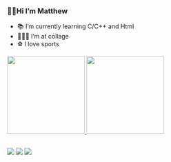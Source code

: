 ### 👋🏻Hi I’m Matthew 
 
- 📚 I’m currently learning C/C++ and Html
- 👨🏻‍🎓 I’m at collage 
- ⚽ I love sports

 <div>
  <a href="https://github.com/MatthewAraujo">
  <img height="180em" src="https://github-readme-stats.vercel.app/api?username=Matthewaraujo&show_icons=true&theme=dracula&include_all_commits=true&count_private=true"/>
  <img height="180em" src="https://github-readme-stats.vercel.app/api/top-langs/?username=MatthewAraujo&layout=compact&langs_count=7&theme=dracula"/>
</div>
  
  ##
  
  <div> 
  <a href="https://www.instagram.com/matthewaraujo_" target="_blank"><img src="https://img.shields.io/badge/-Instagram-%23E4405F?style=for-the-badge&logo=instagram&logoColor=white" target="_blank"></a>
  <a href = "mailto:matthewaraujo20@gmail.com"><img src="https://img.shields.io/badge/-Gmail-%23333?style=for-the-badge&logo=gmail&logoColor=white" target="_blank"></a>
  <a href="https://www.linkedin.com/in/matthew-araujo-2144b8212/" target="_blank"><img src="https://img.shields.io/badge/-LinkedIn-%230077B5?style=for-the-badge&logo=linkedin&logoColor=white" target="_blank"></a> 
  </div>
